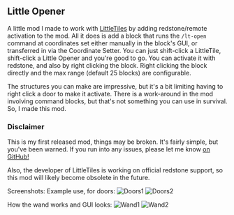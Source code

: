 ## Little Opener

A little mod I made to work with [LittleTiles](https://minecraft.curseforge.com/projects/littletiles) by adding redstone/remote activation to the mod.
All it does is add a block that runs the `/lt-open` command at coordinates set either manually in the block's GUI, or transferred in via the Coordinate Setter.
You can just shift-click a LittleTile, shift-click a Little Opener and you're good to go. You can activate it with redstone, and also by right clicking the block.
Right clicking the block directly and the max range (default 25 blocks) are configurable.

The structures you can make are impressive, but it's a bit limiting having to right click a door to make it activate. There is a work-around in the mod involving command blocks, but that's not something you can use in survival.
So, I made this mod.

### Disclaimer
This is my first released mod, things may be broken. It's fairly simple, but you've been warned. If you run into any issues, please let me know [on GitHub!](https://github.com/Alleluid/LittleOpener)

Also, the developer of LittleTiles is working on official redstone support, so this mod will likely become obsolete in the future.

Screenshots:
Example use, for doors:
![Doors1](https://i.imgur.com/lDeYTK0.png)
![Doors2](https://i.imgur.com/OQKbLuj.png)

How the wand works and GUI looks:
![Wand1](https://i.imgur.com/AHm9sYL.png)
![Wand2](https://i.imgur.com/CJ8S44n.png)